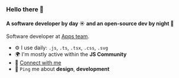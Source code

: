 ### Hello there 👋

#### A software developer by day ☀️ and an open-source dev by night 🌙

Software developer at [Apps team](https://appsteamtechnologies.com/).<br>  

- ⚙️ I use daily: `.js`, `.ts`, `.tsx`, `.css`, `.svg`  
- 🌍 I'm mostly active within the **JS Community**  
- 🤝 [Connect with me](https://www.linkedin.com/in/sarath-raj-183337339)  
- 💬 `Ping` me about **design**, **development**  
